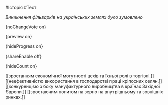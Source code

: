 #Історія #Тест

*Виникнення фільварків на українських землях було зумовлено*

{noChangeVote on}

{preview on}

{hideProgress on}

{shareEnable off}

{hideCount on}

[[зростанням економічної могутності цехів та їхньої ролі в торгівлі.]]
[[неефективністю використання в господарстві праці кріпосних селян.]]
[[конкуренцією з боку мануфактурного виробництва в країнах Західної Європи.]]
[[зростаючим попитом на зерно на внутрішньому та зовнішніх ринках.]]
